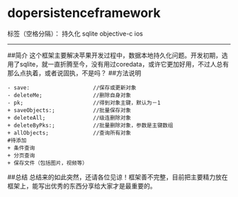 # dopersistenceframework

标签（空格分隔）： 持久化 sqlite objective-c ios

---

##简介
这个框架主要解决苹果开发过程中，数据本地持久化问题。开发初期，选用了sqlite，就一直折腾至今，没有用过coredata，或许它更加好用，不过人总有那么点执着，或者说固执，不是吗？
##方法说明

    - save:                    //保存或更新对象
    - deleteMe;                //删除自身对象
    - pk;                      //得到对象主键，默认为－1
    + saveObjects:;            //批量保存对象
    + deleteAll;               //级连删除对象
    + deleteByPks:;            //批量删除对象，参数是主键数组
    + allObjects;              //查询所有对象
    #待添加
    + 条件查询
    + 分页查询
    + 保存文件（包括图片，视频等）
    
##总结
总结来的如此突然，还请各位见谅！框架善不完整，目前把主要精力放在框架上，能写出优秀的东西分享给大家才是最重要的。





